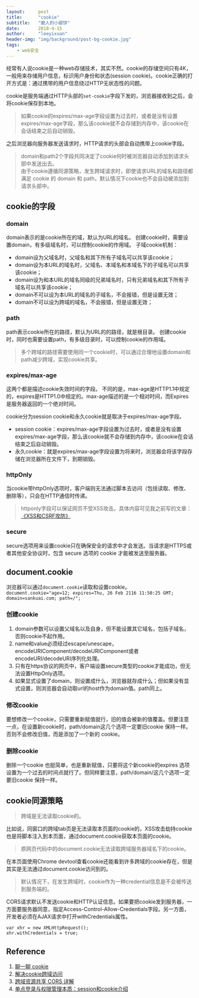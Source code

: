 ```yaml
---
layout:     post
title:      "cookie"
subtitle:   "磨人的小甜饼"
date:       2018-4-15
author:     "leeyixuan"
header-img: "img/background/post-bg-cookie.jpg"
tags:
    - web安全
---
```






经常有人说cookie是一种web存储技术，其实不然。cookie的存储空间只有4K，一般用来存储用户信息，标识用户身份和状态(session cookie)。cookie正确的打开方式是：通过携带的用户信息绕过HTTP无状态性的问题。

cookie是服务端通过HTTP头部的`set-cookie`字段下发的，浏览器接收到之后，会将cookie保存到本地。
>如果cookie的expires/max-age字段设置为过去时，或者是没有设置expires/max-age字段，那么该cookie就不会存储到内存中，该cookie在会话结束之后自动销毁。

之后浏览器向服务器发送请求时，HTTP请求的头部会自动携带上cookie字段。
>domain和path2个字段共同决定了cookie何时被浏览器自动添加到请求头部中发送出去。   
>由于cookie遵循同源策略，发生跨域请求时，即使请求URL的域名和路径都满足 cookie 的 domain 和 path，默认情况下cookie也不会自动被添加到请求头部中。

## cookie的字段
### domain
domain表示的是cookie所在的域，默认为URL的域名。
创建cookie时，需要设置domain，有多级域名时，可以控制cookie的作用域。
子域cookie机制：
- domain设为父域名时，父域名和其下所有子域名可以共享该cookie；
- domain设为本URL的域名时，父域名、本域名和本域名下的子域名可以共享该cookie；
- domain设为和本URL的域名同级的兄弟域名时，只有兄弟域名和其下所有子域名可以共享该cookie；
- domain不可以设为本URL的域名的子域名，不会报错，但是设置无效；
- domain不可以设为跨域的域名，不会报错，但是设置无效；

### path
path表示cookie所在的路径，默认为URL的的路径，就是根目录。
创建cookie时，同时也需要设置path，有多级目录时，可以控制cookie的作用域。

>多个跨域的路径需要使用同一个cookie时，可以通过合理地设置domain和path减少跨域，实现cookie共享。

### expires/max-age
这两个都是描述cookie失效时间的字段。
不同的是，max-age是HTTP1.1中规定的，expires是HTTP1.0中规定的。max-age描述的是一个相对时间，而Expires是服务器返回的一个绝对时间。


cookie分为session cookie和永久cookie就是取决于expires/max-age字段。
- session cookie：expires/max-age字段设置为过去时，或者是没有设置expires/max-age字段，那么该cookie就不会存储到内存中，该cookie在会话结束之后自动销毁。
- 永久cookie：就是expires/max-age字段设置为将来时，浏览器会将该字段存储在浏览器所在文件下，到期销毁。

### httpOnly

当cookie带httpOnly选项时，客户端则无法通过脚本去访问（包括读取、修改、删除等），只会在HTTP通信时传递。
> httponly字段可以保证网页不受XSS攻击。具体内容可见我之前写的文章：
> [《XSS和CSRF攻防》](https://leeyixuan.github.io/2018/04/27/XSS/)

### secure
secure选项用来设置cookie只在确保安全的请求中才会发送。当请求是HTTPS或者其他安全协议时，包含 secure 选项的 cookie 才能被发送至服务器。

## document.cookie
浏览器可以通过`document.cookie`读取和设置cookie。   
`document.cookie="age=12; expires=Thu, 26 Feb 2116 11:50:25 GMT; domain=sankuai.com; path=/";`


### 创建cookie


1. domain参数可以设置父域名以及自身，但不能设置其它域名，包括子域名，否则cookie不起作用。
2. name和value必须经过escape/unescape，encodeURIComponent/decodeURIComponent或者encodeURI/decodeURI序列化处理。
3. 只有在https协议的网页中，客户端设置secure类型的cookie才能成功，但无法设置HttpOnly选项。
4. 如果显式设置了domain，则设置成什么，浏览器就存成什么；但如果没有显式设置，则浏览器会自动取url的host作为domain值。path同上。





### 修改cookie

要想修改一个cookie，只需要重新赋值就行，旧的值会被新的值覆盖。但要注意一点，在设置新cookie时，path/domain这几个选项一定要旧cookie 保持一样。否则不会修改旧值，而是添加了一个新的 cookie。

### 删除cookie

删除一个cookie 也挺简单，也是重新赋值，只要将这个新cookie的expires 选项设置为一个过去的时间点就行了。但同样要注意，path/domain/这几个选项一定要旧cookie 保持一样。

## cookie同源策略

> 跨域是无法读取cookie的。

比如说，同窗口的跨域tab页是无法读取本页面的cookie的，XSS攻击劫持cookie也是将脚本注入到本页面，通过document.cookie获取本页面的cookie。

> 原网页代码中的document.cookie无法读取跨域服务器域名下的cookie。

在本页面使用Chrome devtool查看cookie还能看到许多跨域的cookie存在，但是其实是无法通过document.cookie访问到的。

>默认情况下，在发生跨域时，cookie作为一种credential信息是不会被传送到服务端的。

CORS请求默认不发送cookie和HTTP认证信息。如果要把cookie发到服务器，一方面要服务器同意，指定Access-Control-Allow-Credentials字段。另一方面，开发者必须在AJAX请求中打开withCredentials属性。
```
var xhr = new XMLHttpRequest();
xhr.withCredentials = true;
```


## Reference
1. [聊一聊 cookie](https://segmentfault.com/a/1190000004556040)
2. [解决cookie跨域访问 ](http://www.cnblogs.com/hujunzheng/p/5744755.html)
3. [跨域资源共享 CORS 详解](http://www.ruanyifeng.com/blog/2016/04/cors.html)
4. [单点登录与权限管理本质：session和cookie介绍 ](https://juejin.im/post/5a958d8ff265da4e7b44d797)